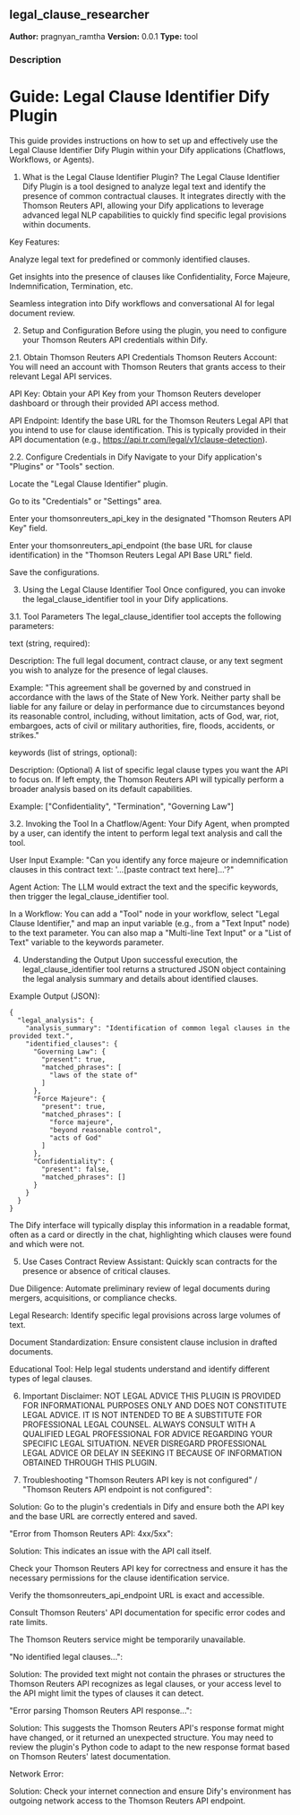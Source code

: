 ## legal_clause_researcher

**Author:** pragnyan_ramtha
**Version:** 0.0.1
**Type:** tool

### Description

# Guide: Legal Clause Identifier Dify Plugin
This guide provides instructions on how to set up and effectively use the Legal Clause Identifier Dify Plugin within your Dify applications (Chatflows, Workflows, or Agents).

1. What is the Legal Clause Identifier Plugin?
The Legal Clause Identifier Dify Plugin is a tool designed to analyze legal text and identify the presence of common contractual clauses. It integrates directly with the Thomson Reuters API, allowing your Dify applications to leverage advanced legal NLP capabilities to quickly find specific legal provisions within documents.

Key Features:

Analyze legal text for predefined or commonly identified clauses.

Get insights into the presence of clauses like Confidentiality, Force Majeure, Indemnification, Termination, etc.

Seamless integration into Dify workflows and conversational AI for legal document review.

2. Setup and Configuration
Before using the plugin, you need to configure your Thomson Reuters API credentials within Dify.

2.1. Obtain Thomson Reuters API Credentials
Thomson Reuters Account: You will need an account with Thomson Reuters that grants access to their relevant Legal API services.

API Key: Obtain your API Key from your Thomson Reuters developer dashboard or through their provided API access method.

API Endpoint: Identify the base URL for the Thomson Reuters Legal API that you intend to use for clause identification. This is typically provided in their API documentation (e.g., https://api.tr.com/legal/v1/clause-detection).

2.2. Configure Credentials in Dify
Navigate to your Dify application's "Plugins" or "Tools" section.

Locate the "Legal Clause Identifier" plugin.

Go to its "Credentials" or "Settings" area.

Enter your thomsonreuters_api_key in the designated "Thomson Reuters API Key" field.

Enter your thomsonreuters_api_endpoint (the base URL for clause identification) in the "Thomson Reuters Legal API Base URL" field.

Save the configurations.

3. Using the Legal Clause Identifier Tool
Once configured, you can invoke the legal_clause_identifier tool in your Dify applications.

3.1. Tool Parameters
The legal_clause_identifier tool accepts the following parameters:

text (string, required):

Description: The full legal document, contract clause, or any text segment you wish to analyze for the presence of legal clauses.

Example: "This agreement shall be governed by and construed in accordance with the laws of the State of New York. Neither party shall be liable for any failure or delay in performance due to circumstances beyond its reasonable control, including, without limitation, acts of God, war, riot, embargoes, acts of civil or military authorities, fire, floods, accidents, or strikes."

keywords (list of strings, optional):

Description: (Optional) A list of specific legal clause types you want the API to focus on. If left empty, the Thomson Reuters API will typically perform a broader analysis based on its default capabilities.

Example: ["Confidentiality", "Termination", "Governing Law"]

3.2. Invoking the Tool
In a Chatflow/Agent:
Your Dify Agent, when prompted by a user, can identify the intent to perform legal text analysis and call the tool.

User Input Example: "Can you identify any force majeure or indemnification clauses in this contract text: '...[paste contract text here]...'?"

Agent Action: The LLM would extract the text and the specific keywords, then trigger the legal_clause_identifier tool.

In a Workflow:
You can add a "Tool" node in your workflow, select "Legal Clause Identifier," and map an input variable (e.g., from a "Text Input" node) to the text parameter. You can also map a "Multi-line Text Input" or a "List of Text" variable to the keywords parameter.

4. Understanding the Output
Upon successful execution, the legal_clause_identifier tool returns a structured JSON object containing the legal analysis summary and details about identified clauses.

Example Output (JSON):
```
{
  "legal_analysis": {
    "analysis_summary": "Identification of common legal clauses in the provided text.",
    "identified_clauses": {
      "Governing Law": {
        "present": true,
        "matched_phrases": [
          "laws of the state of"
        ]
      },
      "Force Majeure": {
        "present": true,
        "matched_phrases": [
          "force majeure",
          "beyond reasonable control",
          "acts of God"
        ]
      },
      "Confidentiality": {
        "present": false,
        "matched_phrases": []
      }
    }
  }
}
```
The Dify interface will typically display this information in a readable format, often as a card or directly in the chat, highlighting which clauses were found and which were not.

5. Use Cases
Contract Review Assistant: Quickly scan contracts for the presence or absence of critical clauses.

Due Diligence: Automate preliminary review of legal documents during mergers, acquisitions, or compliance checks.

Legal Research: Identify specific legal provisions across large volumes of text.

Document Standardization: Ensure consistent clause inclusion in drafted documents.

Educational Tool: Help legal students understand and identify different types of legal clauses.

6. Important Disclaimer: NOT LEGAL ADVICE
THIS PLUGIN IS PROVIDED FOR INFORMATIONAL PURPOSES ONLY AND DOES NOT CONSTITUTE LEGAL ADVICE. IT IS NOT INTENDED TO BE A SUBSTITUTE FOR PROFESSIONAL LEGAL COUNSEL. ALWAYS CONSULT WITH A QUALIFIED LEGAL PROFESSIONAL FOR ADVICE REGARDING YOUR SPECIFIC LEGAL SITUATION. NEVER DISREGARD PROFESSIONAL LEGAL ADVICE OR DELAY IN SEEKING IT BECAUSE OF INFORMATION OBTAINED THROUGH THIS PLUGIN.

7. Troubleshooting
"Thomson Reuters API key is not configured" / "Thomson Reuters API endpoint is not configured":

Solution: Go to the plugin's credentials in Dify and ensure both the API key and the base URL are correctly entered and saved.

"Error from Thomson Reuters API: 4xx/5xx":

Solution: This indicates an issue with the API call itself.

Check your Thomson Reuters API key for correctness and ensure it has the necessary permissions for the clause identification service.

Verify the thomsonreuters_api_endpoint URL is exact and accessible.

Consult Thomson Reuters' API documentation for specific error codes and rate limits.

The Thomson Reuters service might be temporarily unavailable.

"No identified legal clauses...":

Solution: The provided text might not contain the phrases or structures the Thomson Reuters API recognizes as legal clauses, or your access level to the API might limit the types of clauses it can detect.

"Error parsing Thomson Reuters API response...":

Solution: This suggests the Thomson Reuters API's response format might have changed, or it returned an unexpected structure. You may need to review the plugin's Python code to adapt to the new response format based on Thomson Reuters' latest documentation.

Network Error:

Solution: Check your internet connection and ensure Dify's environment has outgoing network access to the Thomson Reuters API endpoint.


